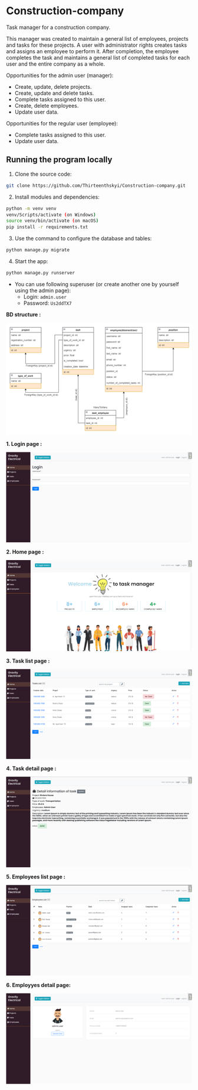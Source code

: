 # Construction-company

Task manager for a construction company.

This manager was created to maintain a general list of employees, projects and tasks for these projects. A user with
administrator rights creates tasks and assigns an employee to perform it. After completion, the employee completes the
task and maintains a general list of completed tasks for each user and the entire company as a whole.

Opportunities for the admin user (manager):

- Create, update, delete projects.
- Create, update and delete tasks.
- Complete tasks assigned to this user.
- Create, delete employees.
- Update user data.

Opportunities for the regular user (employee):

- Complete tasks assigned to this user.
- Update user data.

## Running the program locally

1. Clone the source code:

```bash
git clone https://github.com/Thirteenthskyi/Construction-company.git
```

2. Install modules and dependencies:

```bash
python -m venv venv
venv/Scripts/activate (on Windows)
source venv/bin/activate (on macOS)
pip install -r requirements.txt
```

3. Use the command to configure the database and tables:

```bash
python manage.py migrate
```

4. Start the app:

```bash
python manage.py runserver
```

- You can use following superuser (or create another one by yourself using the admin page):
    - Login: `admin.user`
    - Password: `Us2ddTX7`

**BD structure :**

![BD structure](screens/arch_bd.png)

**1. Login page :**

![Login page](screens/login.png)

**2. Home page :**

![Home page](screens/Home.png)

**3. Task list page :**

![Task list](screens/task_list.png)

**4. Task detail page :**

![Task detail](screens/task_detail.png)

**5. Employees list page :**

![Employees list](screens/employees_list.png)

**6. Employyes detail page:**

![Employee detail](screens/employees_detail.png)